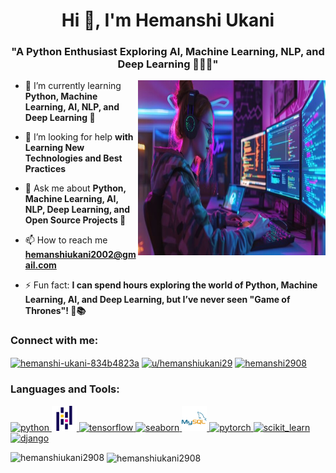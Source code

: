 <h1 align="center">Hi 👋, I'm Hemanshi Ukani</h1>
<h3 align="center">"A Python Enthusiast Exploring AI, Machine Learning, NLP, and Deep Learning 🌟🤖🚀"</h3>
<p> <img src="https://github.com/hemanshiukani2908/hemanshiukani2908/blob/main/360_F_883068122_jK5Y3m6g0aMIl7o3Fl1XrhSgBWrpFFx1.jpg" align="right" alt="Coding" width="300" height="280"/> </p>


- 🌱 I’m currently learning **Python, Machine Learning, AI, NLP, and Deep Learning 🚀**

- 🤝 I’m looking for help **with Learning New Technologies and Best Practices**

- 💬 Ask me about **Python, Machine Learning, AI, NLP, Deep Learning, and Open Source Projects 🌟**

- 📫 How to reach me **hemanshiukani2002@gmail.com**

- ⚡ Fun fact: **I can spend hours exploring the world of Python, Machine Learning, AI, and Deep Learning, but I’ve never seen "Game of Thrones"! 🤖📚**

<h3 align="left">Connect with me:</h3>
<p align="left">
<a href="https://linkedin.com/in/hemanshi-ukani-834b4823a" target="blank"><img align="center" src="https://raw.githubusercontent.com/rahuldkjain/github-profile-readme-generator/master/src/images/icons/Social/linked-in-alt.svg" alt="hemanshi-ukani-834b4823a" height="30" width="40" /></a>
<a href="https://www.leetcode.com/u/hemanshiukani29" target="blank"><img align="center" src="https://raw.githubusercontent.com/rahuldkjain/github-profile-readme-generator/master/src/images/icons/Social/leet-code.svg" alt="u/hemanshiukani29" height="30" width="40" /></a>
<a href="https://www.hackerrank.com/profile/hemanshi2908" target="blank"><img align="center" src="https://raw.githubusercontent.com/rahuldkjain/github-profile-readme-generator/master/src/images/icons/Social/hackerrank.svg" alt="hemanshi2908" height="30" width="40" /></a>
</p>

<h3 align="left">Languages and Tools:</h3>
<p align="left">  <a href="https://www.python.org" target="_blank" rel="noreferrer"> <img src="https://user-images.githubusercontent.com/74038190/212257472-08e52665-c503-4bd9-aa20-f5a4dae769b5.gif" alt="python" width="40" height="40"/> </a><a href="https://pandas.pydata.org/" target="_blank" rel="noreferrer"> <img src="https://raw.githubusercontent.com/devicons/devicon/2ae2a900d2f041da66e950e4d48052658d850630/icons/pandas/pandas-original.svg" alt="pandas" width="40" height="40"/> </a> <a href="https://www.tensorflow.org" target="_blank" rel="noreferrer"> <img src="https://www.vectorlogo.zone/logos/tensorflow/tensorflow-icon.svg" alt="tensorflow" width="40" height="40"/> </a> <a href="https://seaborn.pydata.org/" target="_blank" rel="noreferrer"> <img src="https://seaborn.pydata.org/_images/logo-mark-lightbg.svg" alt="seaborn" width="40" height="40"/> </a><a href="https://www.mysql.com/" target="_blank" rel="noreferrer"> <img src="https://raw.githubusercontent.com/devicons/devicon/master/icons/mysql/mysql-original-wordmark.svg" alt="mysql" width="40" height="40"/> </a>  <a href="https://pytorch.org/" target="_blank" rel="noreferrer"> <img src="https://www.vectorlogo.zone/logos/pytorch/pytorch-icon.svg" alt="pytorch" width="40" height="40"/> </a> <a href="https://scikit-learn.org/" target="_blank" rel="noreferrer"> <img src="https://upload.wikimedia.org/wikipedia/commons/0/05/Scikit_learn_logo_small.svg" alt="scikit_learn" width="40" height="40"/> </a><a href="https://www.djangoproject.com/" target="_blank" rel="noreferrer"> <img src="https://cdn.worldvectorlogo.com/logos/django.svg" alt="django" width="40" height="40"/> </a> </p>

<p><img align="left" src="https://github-readme-stats.vercel.app/api/top-langs?username=hemanshiukani2908&show_icons=true&locale=en&layout=compact" alt="hemanshiukani2908" /></p>

<p>&nbsp;<img align="center" src="https://github-readme-stats.vercel.app/api?username=hemanshiukani2908&show_icons=true&locale=en" alt="hemanshiukani2908" /></p>
